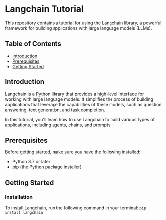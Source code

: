 # Langchain Tutorial

This repository contains a tutorial for using the Langchain library, a powerful framework for building applications with large language models (LLMs).

## Table of Contents

- [Introduction](#introduction)
- [Prerequisites](#prerequisites)
- [Getting Started](#getting-started)


## Introduction

Langchain is a Python library that provides a high-level interface for working with large language models. It simplifies the process of building applications that leverage the capabilities of these models, such as question answering, text generation, and task completion.

In this tutorial, you'll learn how to use Langchain to build various types of applications, including agents, chains, and prompts.

## Prerequisites

Before getting started, make sure you have the following installed:

- Python 3.7 or later
- pip (the Python package installer)

## Getting Started

### Installation

To install Langchain, run the following command in your terminal:
```pip install langchain```
